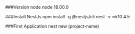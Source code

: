 ###Version node
node 18.00.0

###Install NestJs
npm install -g @nestjs/cli
nest -v ==>10.4.5   

###First Application
nest new (project-name)





